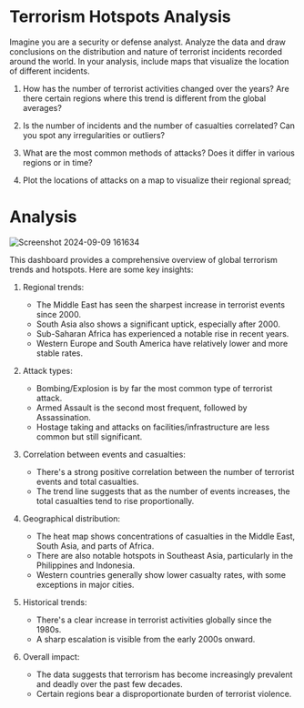 

#   Terrorism Hotspots Analysis

Imagine you are a security or defense analyst. Analyze the data and draw conclusions on the distribution and nature of terrorist incidents recorded around the world. In your analysis, include maps that visualize the location of different incidents. 

1. How has the number of terrorist activities changed over the years? Are there certain regions where this trend is different from the global averages?

2. Is the number of incidents and the number of casualties correlated? Can you spot any irregularities or outliers?

3. What are the most common methods of attacks? Does it differ in various regions or in time?

4. Plot the locations of attacks on a map to visualize their regional spread;

#  Analysis

![Screenshot 2024-09-09 161634](https://github.com/user-attachments/assets/d902743f-6534-424f-af8e-ac08e5b347b2)


This dashboard provides a comprehensive overview of global terrorism trends and hotspots. Here are some key insights:

1. Regional trends:
   - The Middle East has seen the sharpest increase in terrorist events since 2000.
   - South Asia also shows a significant uptick, especially after 2000.
   - Sub-Saharan Africa has experienced a notable rise in recent years.
   - Western Europe and South America have relatively lower and more stable rates.

2. Attack types:
   - Bombing/Explosion is by far the most common type of terrorist attack.
   - Armed Assault is the second most frequent, followed by Assassination.
   - Hostage taking and attacks on facilities/infrastructure are less common but still significant.

3. Correlation between events and casualties:
   - There's a strong positive correlation between the number of terrorist events and total casualties.
   - The trend line suggests that as the number of events increases, the total casualties tend to rise proportionally.

4. Geographical distribution:
   - The heat map shows concentrations of casualties in the Middle East, South Asia, and parts of Africa.
   - There are also notable hotspots in Southeast Asia, particularly in the Philippines and Indonesia.
   - Western countries generally show lower casualty rates, with some exceptions in major cities.

5. Historical trends:
   - There's a clear increase in terrorist activities globally since the 1980s.
   - A sharp escalation is visible from the early 2000s onward.

6. Overall impact:
   - The data suggests that terrorism has become increasingly prevalent and deadly over the past few decades.
   - Certain regions bear a disproportionate burden of terrorist violence.

